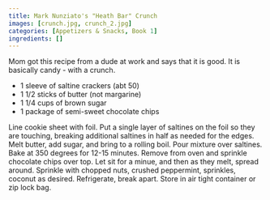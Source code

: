 ```yaml
---
title: Mark Nunziato's "Heath Bar" Crunch
images: [crunch.jpg, crunch_2.jpg]
categories: [Appetizers & Snacks, Book 1]
ingredients: []
---
```


  Mom got
this recipe from a dude at work and says that it is good. It is
basically candy - with a crunch.

-   1 sleeve of saltine crackers (abt 50)
-   1 1/2 sticks of butter (not margarine)
-   1 1/4 cups of brown sugar
-   1 package of semi-sweet chocolate chips

Line cookie sheet with foil. Put a single layer of saltines on the foil
so they are touching, breaking additional saltines in half as needed for
the edges. Melt butter, add sugar, and bring to a rolling boil. Pour
mixture over saltines. Bake at 350 degrees for 12-15 minutes. Remove
from oven and sprinkle chocolate chips over top. Let sit for a minue,
and then as they melt, spread around. Sprinkle with chopped nuts,
crushed peppermint, sprinkles, coconut as desired. Refrigerate, break
apart. Store in air tight container or zip lock bag.


